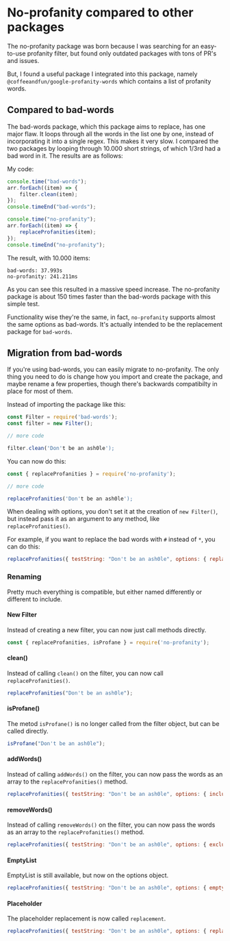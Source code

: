 # No-profanity compared to other packages

The no-profanity package was born because I was searching for an easy-to-use profanity filter, but found only outdated packages with tons of PR's and issues. 

But, I found a useful package I integrated into this package, namely `@coffeeandfun/google-profanity-words` which contains a list of profanity words.

## Compared to bad-words
The bad-words package, which this package aims to replace, has one major flaw. It loops through all the words in the list one by one, instead of incorporating it into a single regex. This makes it very slow. I compared the two packages by looping through 10.000 short strings, of which 1/3rd had a bad word in it. The results are as follows:

My code:

```js
console.time("bad-words");
arr.forEach((item) => {
    filter.clean(item);
});
console.timeEnd("bad-words");

console.time("no-profanity");
arr.forEach((item) => {
    replaceProfanities(item);
});
console.timeEnd("no-profanity");
```

The result, with 10.000 items:

```
bad-words: 37.993s
no-profanity: 241.211ms
```

As you can see this resulted in a massive speed increase. The no-profanity package is about 150 times faster than the bad-words package with this simple test.

Functionality wise they're the same, in fact, `no-profanity` supports almost the same options as bad-words. It's actually intended to be the replacement package for `bad-words`. 

## Migration from bad-words
If you're using bad-words, you can easily migrate to no-profanity. The only thing you need to do is change how you import and create the package, and maybe rename a few properties, though there's backwards compatibilty in place for most of them.

Instead of importing the package like this:

```js
const Filter = require('bad-words');
const filter = new Filter();

// more code

filter.clean('Don't be an ash0le');
```

You can now do this:

```js
const { replaceProfanities } = require('no-profanity');

// more code

replaceProfanities('Don't be an ash0le');
```

When dealing with options, you don't set it at the creation of `new Filter()`, but instead pass it as an argument to any method, like `replaceProfanities()`. 

For example, if you want to replace the bad words with `#` instead of `*`, you can do this:

```js
replaceProfanities({ testString: "Don't be an ash0le", options: { replacement: "#" });
```

### Renaming
Pretty much everything is compatible, but either named differently or different to include.

#### New Filter
Instead of creating a new filter, you can now just call methods directly.

```js
const { replaceProfanities, isProfane } = require('no-profanity');
```

#### clean()
Instead of calling `clean()` on the filter, you can now call `replaceProfanities()`.

```js
replaceProfanities("Don't be an ash0le");
```

#### isProfane()
The metod `isProfane()` is no longer called from the filter object, but can be called directly.

```js
isProfane("Don't be an ash0le");
```

#### addWords()
Instead of calling `addWords()` on the filter, you can now pass the words as an array to the `replaceProfanities()` method. 

```js
replaceProfanities({ testString: "Don't be an ash0le", options: { includes: ['be'] });
```

#### removeWords()
Instead of calling `removeWords()` on the filter, you can now pass the words as an array to the `replaceProfanities()` method. 

```js
replaceProfanities({ testString: "Don't be an ash0le", options: { excludes: ['ash0le'] });
```

#### EmptyList
EmptyList is still available, but now on the options object.
    
```js
replaceProfanities({ testString: "Don't be an ash0le", options: { emptyList: true });
```

#### Placeholder
The placeholder replacement is now called `replacement`.

```js
replaceProfanities({ testString: "Don't be an ash0le", options: { replacement: "#" });
```